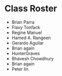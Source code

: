 # Class Roster
- Brian Parra
- Flavy Tonfack
- Regine Manuel
- Hamed A.  Rangeen
- Gerardo Aguilar
- Brian again
- HunterGraves
- Bhavesh Chowdhury
- Brian again
- Peter lin


